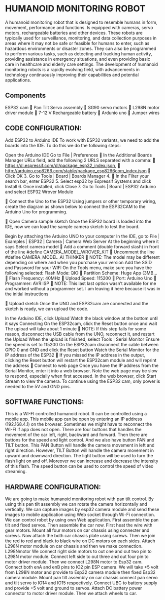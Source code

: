 
# HUMANOID MONITORING ROBOT

A humanoid monitoring robot that is designed to resemble humans in form, movement, performance and functions. Is equipped with cameras, servo motors, rechargeable batteries and other devices. These robots are typically used for surveillance, monitoring, and data collection purposes in areas where it may not be safe or feasible for humans to enter, such as hazardous environments or disaster zones. They can also be programmed to perform various tasks, such as detecting and tracking human activity, providing assistance in emergency situations, and even providing basic care in healthcare and elderly care settings. The development of humanoid monitoring robots is a rapidly evolving field, with advancements in technology continuously improving their capabilities and potential applications.




## Components

 ESP32 cam  Pan Tilt Servo assembly  SG90 servo motors  L298N motor driver module  7-12 V Rechargeable battery  Ardunio uno  Jumper wires


    
## CODE CONFIGURATION:

Add ESP32 to Arduino IDE To work with ESP32 variants, we need to add the boards into the IDE. To do this we do the following steps:

Open the Arduino IDE
Go to File | Preferences  In the Additional Boards Manager URLs field, add the following 2 URLS separated with a comma:  https://dl.espressif.com/dl/package_esp32_index.json,  http://arduino.esp8266.com/stable/package_esp8266com_index.json
 Click OK
3. Go to Tools | Board | Boards Manager 
4.  In the Filter your search bar, enter ESP32 
5.  Select esp32 by Espressif Systems and click Install 
6.  Once installed, click Close 
7.   Go to Tools | Board | ESP32 Arduino and select ESP32 Wrover Module

 Connect the Uno to the ESP32 Using jumpers or other temporary wiring, create the diagram as shown below to connect the ESP32CAM to the Arduino Uno for programming.


 Open Camera sample sketch Once the ESP32 board is loaded into the IDE, now we can load the sample camera sketch to test the board.

Begin by attaching the Arduino UNO to your computer
In the IDE, go to File | Examples | ESP32 | Camera | Camera Web Server
At the beginning where it says Select camera model  Add a comment (double forward slash) in front of the line #define CAMERA_MODEL_WROVER_KIT  Uncomment the line #define CAMERA_MODEL_AI_THINKER  NOTE: The model may be different depending on where and when you purchase your version
Add the SSID and Password for your WIFI
On the Tools menu, make sure you have the following selected:
Flash Mode: QIO  Partition Scheme: Huge App (3MB…  Flash Frequency: 40MHz  Upload Speed: 115200  Port: Arduino Uno  Programmer: AVR ISP  NOTE: This last last option wasn’t available for me and worked without a programmer set. I am leaving it here because it was in the initial instructions

 Upload sketch Once the UNO and ESP32cam are connected and the sketch is ready, we can upload the code.

In the Arduino IDE, click Upload
Watch the black window at the bottom until it says Connecting
On the ESP32cam, click the Reset button once and wait
The upload will take about 1 minute  NOTE: If this step fails for some reason, disconnect the USB cable from the UNO, reconnect it, and restart the Upload
When the upload is finished, select Tools | Serial Monitor
Ensure the speed is set to 115200
On the ESP32cam disconnect the cable between GPIO 0 and GND and click the Reset button
Watch the Serial Monitor for the IP address of the ESP32  If you missed the IP address in the output, clicking the Reset button will restart the ESP32cam module and will reprint the address
 Connect to web page Once you have the IP address from the Serial Monitor, enter it into a web browser. Note the web page may be slow to respond, especially when first accessed. In the web browser, click Start Stream to view the camera. To continue using the ESP32 cam, only power is needed to the 5V and GND pins.
## SOFTWARE FUNCTIONS:


This is a WI-FI controlled humanoid robot. It can be controlled using a mobile app. This mobile app can be open by entering an IP address (192.168.4.1) on the browser. Sometimes we might have to reconnect the WI-FI if app does not open. There are four buttons that handles the movement of the car left, right, backward and forward. Then there are buttons for the speed and light control. And we also have button PAN and TILT button. This PAN Button will handle the camera movement in left and right direction. However, TILT Button will handle the camera movement in upward and downward direction. The light button will be used to turn the flash light on and off. Moreover we can increase and decrease the intensity of this flash. The speed button can be used to control the speed of video streaming.
## HARDWARE CONFIGURATION:

We are going to make humanoid monitoring robot with pan tilt control. By using this pan tilt assembly we can rotate the camera horizontally and vertically. We can capture images by esp32 camera module and send these images to mobile application using Web socket through Wi-Fi connection. We can control robot by using own Web application. First assemble the pan tilt and fixed servos. Then assemble the car now. First heat the wire with gear motors. Mount all four motors on car chassis using connecter and screws. Now attach the both car chassis plate using screws. Then we join the red to red and black to black wire on DC motors on each sides. Attach L298N motor module on car chassis and then we make connection. L298Nmotor We connect right side motors to out one and out two pin to L298N motor module. Connect left side to out three and out four pin to motor driver module. Then we connect L298N motor to Esp32 cam. Connect both enA and enB pins to IO2 pin ESP camera. We will take +5 volt from L298N motor and provide to Esp32 camera module then fixed Esp32 camera module. Mount pan tilt assembly on car chassis connect pan servo and tilt servo to IO14 and IO15 respectively. Connect UBC to battery supply and provide +5 volt and ground to servos. Attach DC battery power connector to motor driver module. Then we attach wheels to car. 
